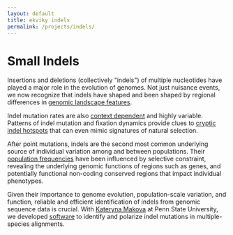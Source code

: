 ```yaml
---
layout: default
title: ekviky indels
permalink: /projects/indels/
---
```

# Small Indels
Insertions and deletions (collectively "indels") of multiple nucleotides have played a major role in the evolution of genomes. Not just nuisance events, we now recognize that indels have shaped and been shaped by regional differences in [genomic landscape features](http://journals.plos.org/ploscompbiol/article?id=10.1371/journal.pcbi.0030176).  

Indel mutation rates are also [context dependent](http://genome.cshlp.org/content/19/7/1153.long) and highly variable. Patterns of indel mutation and fixation dynamics provide clues to [cryptic indel hotspots](https://academic.oup.com/mbe/article-lookup/doi/10.1093/molbev/mst185) that can even mimic signatures of natural selection.  

After point mutations, indels are the second most common underlying source of individual variation among and between populations. Their [population frequencies](http://genome.cshlp.org/content/23/5/749.long) have been influenced by selective constraint, revealing the underlying genomic functions of regions such as genes, and potentially functional non-coding conserved regions that impact individual phenotypes.  

Given their importance to genome evolution, population-scale variation, and function, reliable and efficient identification of indels from genomic sequence data is crucial. With [Kateryna Makova](http://www.bx.psu.edu/makova_lab/) at Penn State University, we developed [software](https://usegalaxy.org/root?tool_id=toolshed.g2.bx.psu.edu/repos/devteam/indels_3way/indels_3way/1.0.3) to identify and polarize indel mutations in multiple-species alignments.

